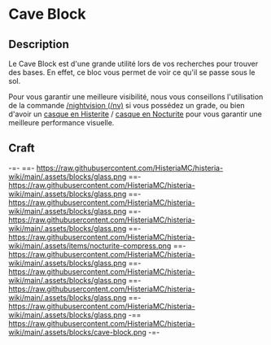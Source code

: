 # Cave Block

## Description
Le Cave Block est d'une grande utilité lors de vos recherches pour trouver des bases. En effet, ce bloc vous permet de voir ce qu'il se passe sous le sol. 

Pour vous garantir une meilleure visibilité, nous vous conseillons l'utilisation de la commande [/nightvision (/nv)](https://histeria.fr/wiki/commandes/graded-commands) si vous possédez un grade, ou bien d'avoir un [casque en Histerite](https://histeria.fr/wiki/armures/histerite-helmet) / [casque en Nocturite](https://histeria.fr/wiki/armures/nocturite-helmet) pour vous garantir une meilleure performance visuelle.

## Craft  
-=-
 ==- https://raw.githubusercontent.com/HisteriaMC/histeria-wiki/main/.assets/blocks/glass.png
 ==- https://raw.githubusercontent.com/HisteriaMC/histeria-wiki/main/.assets/blocks/glass.png
 ==- https://raw.githubusercontent.com/HisteriaMC/histeria-wiki/main/.assets/blocks/glass.png
 ==- https://raw.githubusercontent.com/HisteriaMC/histeria-wiki/main/.assets/blocks/glass.png
 ==- https://raw.githubusercontent.com/HisteriaMC/histeria-wiki/main/.assets/items/nocturite-compress.png
 ==- https://raw.githubusercontent.com/HisteriaMC/histeria-wiki/main/.assets/blocks/glass.png
 ==- https://raw.githubusercontent.com/HisteriaMC/histeria-wiki/main/.assets/blocks/glass.png
 ==- https://raw.githubusercontent.com/HisteriaMC/histeria-wiki/main/.assets/blocks/glass.png
 ==- https://raw.githubusercontent.com/HisteriaMC/histeria-wiki/main/.assets/blocks/glass.png
 -== https://raw.githubusercontent.com/HisteriaMC/histeria-wiki/main/.assets/blocks/cave-block.png
-=-
